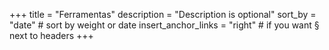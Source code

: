 +++
title = "Ferramentas"
description = "Description is optional"
sort_by = "date" # sort by weight or date
insert_anchor_links = "right" # if you want § next to headers
+++
